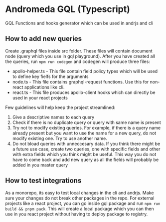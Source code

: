 # Andromeda GQL (Typescript)
GQL Functions and hooks generator which can be used in andrjs and cli

## How to add new queries
Create .graphql files inside src folder. These files will contain document node (query which you use in gql playground). After you have created all the queries, run `npm run codegen` and codegen will produce three files:
- apollo-helper.ts - This file contain field policy types which will be used to define key fielfs for the arguments
- node.ts - This file contains graphql-request functions. Use this for non-react applications like cli.
- react.ts - This file produces apollo-client hooks which can directly be used in your react projects

Few guidelines will help keep the project streamlined:
1. Give a descriptive names to each query
2. Check if there is no duplicate query or query with same name is present
3. Try not to modify existing queries. For example, if there is a query name already present but you want to use the name for a new query, do not modify existing one. Try to use another name.
4. Do not bload queries with unneccesary data. If you think there might be a future use case, create two queries, one with specific fields and other with extra fields which you think might be useful. This way you do not have to come back and add new query as all the fields will probably be added in you master query


## How to test integrations
As a monorepo, its easy to test local changes in the cli and andrjs. Make sure your changes do not break other packages in the repo.
For external projects like a react project, you can go inside gql package and run `npm run build && pnpm pack`. This will create a local package which you can then use in you react project without having to deploy package to registry.